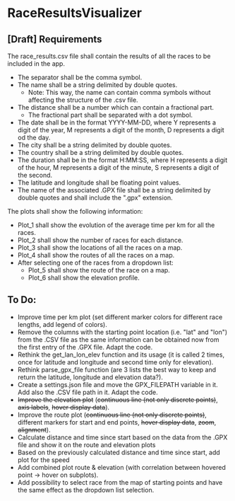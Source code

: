 # RaceResultsVisualizer

## [Draft] Requirements
The race_results.csv file shall contain the results of all the races to be included in the app.
* The separator shall be the comma symbol.
* The name shall be a string delimited by double quotes.
  * Note: This way, the name can contain comma symbols without affecting the structure of the .csv file.
* The distance shall be a number which can contain a fractional part.
  * The fractional part shall be separated with a dot symbol.
* The date shall be in the format YYYY-MM-DD, where Y represents a digit of the year, M represents a digit of the month, D represents a digit od  the day.
* The city shall be a string delimited by double quotes.
* The country shall be a string delimited by double quotes.
* The duration shall be in the format H:MM:SS, where H represents a digit of the hour, M represents a digit of the minute, S represents a digit of the second.
* The latitude and longitude shall be floating point values.
* The name of the associated .GPX file shall be a string delimited by double quotes and shall include the ".gpx" extension.

The plots shall show the following information:
* Plot_1 shall show the evolution of the average time per km for all the races.
* Plot_2 shall show the number of races for each distance.
* Plot_3 shall show the locations of all the races on a map.
* Plot_4 shall show the routes of all the races on a map.
* After selecting one of the races from a dropdown list:
  * Plot_5 shall show the route of the race on a map.
  * Plot_6 shall show the elevation profile.

## To Do:
* Improve time per km plot (set different marker colors for different race lengths, add legend of colors).
* Remove the columns with the starting point location (i.e. "lat" and "lon") from the .CSV file as the same information can be obtained now from the first entry of the .GPX file. Adapt the code.
* Rethink the get_lan_lon_elev function and its usage (it is called 2 times, once for latitude and longitude and second time only for elevation).
* Rethink parse_gpx_file function (are 3 lists the best way to keep and return the latitude, longitude and elevation data?).
* Create a settings.json file and move the GPX_FILEPATH variable in it. Add also the .CSV file path in it. Adapt the code.
* ~~Improve the elevation plot~~ (~~continuous line (not only discrete points)~~, ~~axis labels~~, ~~hover display data~~).
* Improve the route plot (~~continuous line (not only discrete points)~~, different markers for start and end points, ~~hover display data~~, ~~zoom~~, ~~alignment~~).
* Calculate distance and time since start based on the data from the .GPX file and show it on the route and elevation plots
* Based on the previously calculated distance and time since start, add plot for the speed
* Add combined plot route & elevation (with correlation between hovered point -> hover on subplots).
* Add possibility to select race from the map of starting points and have the same effect as the dropdown list selection.
